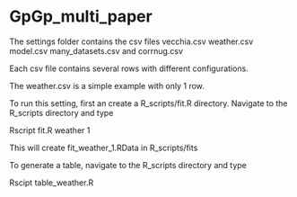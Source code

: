 # GpGp_multi_paper

The settings folder contains the csv files vecchia.csv weather.csv model.csv many_datasets.csv and corrnug.csv 

Each csv file contains several rows with different configurations.

The weather.csv is a simple example with only 1 row.

To run this setting, first an create a R_scripts/fit.R directory. Navigate to the R_scripts directory and type

Rscript fit.R weather 1

This will create fit_weather_1.RData in R_scripts/fits

To generate a table, navigate to the R_scripts directory and type

Rscipt table_weather.R
